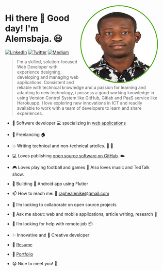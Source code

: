 <p align="center">
<img src="https://github.com/RaphAlemoh/RaphAlemoh/raw/master/profile.jpg" width="250" height="250" alt="Alemsbaja" align="right" style="margin: auto; border-radius: 50%; border: #49a80a 3px solid;" />
</p>

# Hi there 👋 Good day! I'm Alemsbaja. 😃

<p align="left">
<a href="https://www.linkedin.com/in/alemoh-rapheal-baja/">
<img src="https://img.shields.io/badge/-LinkedIn-%233781da" alt="LinkedIn"/></a> 
<a href="https://www.twitter.com/alemsbaja">
<img src="https://img.shields.io/badge/-Twitter-%231DA1F2" alt="Twitter" /></a> 
<a href="https://www.medium.com/@raphealenike">
<img src="https://img.shields.io/badge/-Medium-%233781da" alt="Medium" /></a> 
</p>

> I'm a skilled, solution-focused Web Developer with experience designing, developing and managing web applications.
> Consistent and reliable with technical knowledge and a passion for learning and adapting to new technology, i possess a
> good working knowledge in using Version Control System like GitHub, Gitlab and PaaS service like Herokuapp. I love 
> exploring new innovations in ICT and readily available to work with a team of developers to learn and share experiences.  

* 📱 Software developer :computer: specializing in [web applications](https://www.w3c.com/)
* 🚗 Freelancing :house:
* 💥 Writing technical and non-technical artciles. :paperclip: :pencil:
* 💻 Loves publishing [open source software on GitHub](https://github.com/RaphAlemoh?tab=repositories). :cloud:
* 🎮 Loves playing football and games  🎤 Also loves music and TedTalk show.
* 🌱 Building :iphone: Android app using Flutter
* 📫 How to reach me: :email: raphealenike@gmail.com
* 👯 I’m looking to collaborate on open source projects
* 💬 Ask me about: web and mobile applications, article writing, research :calling:
* 🤔 I’m looking for help with remote job :package:
* :sparkles: Innovative and  :thought_balloon: Creative developer

* :link: [Resume](https://bit.ly/326Stq4) 
* :link: [Portfolio](http://meetbaja.herokuapp.com) 

* 😁 Nice to meet you! :green_heart:

